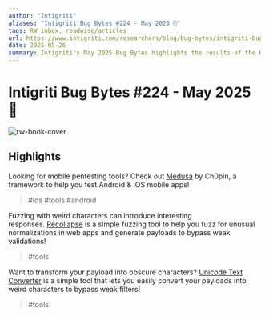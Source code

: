 ```yaml
---
author: "Intigriti"
aliases: "Intigriti Bug Bytes #224 - May 2025 🚀"
tags: RW_inbox, readwise/articles
url: https://www.intigriti.com/researchers/blog/bug-bytes/intigriti-bug-bytes-224-may-2025?__readwiseLocation=
date: 2025-05-26
summary: Intigriti's May 2025 Bug Bytes highlights the results of the Hackdonalds Challenge and introduces a new XSS challenge. The platform has launched new features for better program discovery and a Bug Bounty Talks tool for connecting with ethical hackers. Intigriti also celebrated its CREST accreditation, affirming its commitment to high-quality security services.
---
```

# Intigriti Bug Bytes #224 - May 2025 🚀

![rw-book-cover](https://blog.intigriti.com/icon.svg)

## Highlights


Looking for mobile pentesting tools? Check out [Medusa](https://github.com/Ch0pin/medusa) by Ch0pin, a framework to help you test Android & iOS mobile apps! [](https://read.readwise.io/read/01jw60gxf9etjsyw66wrhk87rg)
> #ios #tools #android 


Fuzzing with weird characters can introduce interesting responses. [Recollapse](https://github.com/0xacb/recollapse) is a simple fuzzing tool to help you fuzz for unusual normalizations in web apps and generate payloads to bypass weak validations! [](https://read.readwise.io/read/01jw60j51vmmd5zgz4xh4qakeh)
> #tools 


Want to transform your payload into obscure characters? [Unicode Text Converter](https://qaz.wtf/u/convert.cgi?text=INTIGRITI) is a simple tool that lets you easily convert your payloads into weird characters to bypass weak filters! [](https://read.readwise.io/read/01jw60jkgnck1fnhw3vjdcb1ms)
> #tools


